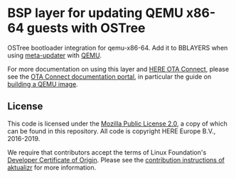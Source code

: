 # BSP layer for updating QEMU x86-64 guests with OSTree

OSTree bootloader integration for qemu-x86-64. Add it to BBLAYERS when using [meta-updater](https://github.com/advancedtelematic/meta-updater) with [QEMU](https://www.qemu.org).

For more documentation on using this layer and [HERE OTA Connect](https://connect.ota.here.com/), please see the [OTA Connect documentation portal](https://docs.ota.here.com/), in particular the guide on [building a QEMU image](https://docs.ota.here.com/ota-client/latest/build-qemu.html).

## License

This code is licensed under the [Mozilla Public License 2.0](LICENSE), a copy of which can be found in this repository. All code is copyright HERE Europe B.V., 2016-2019.

We require that contributors accept the terms of Linux Foundation's [Developer Certificate of Origin](https://developercertificate.org/). Please see the [contribution instructions of aktualizr](https://github.com/advancedtelematic/aktualizr/blob/master/CONTRIBUTING.md) for more information.
